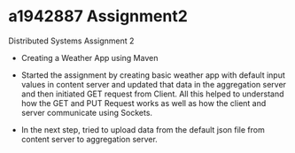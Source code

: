 # a1942887 Assignment2
Distributed Systems Assignment 2
- Creating a Weather App using Maven

- Started the assignment by creating basic weather app with default input values in content server and updated that data in the aggregation server and then initiated GET request from Client. All this helped to understand how the GET and PUT Request works as well as how the client and server communicate using Sockets.

- In the next step, tried to upload data from the default json file from content server to aggregation server.

